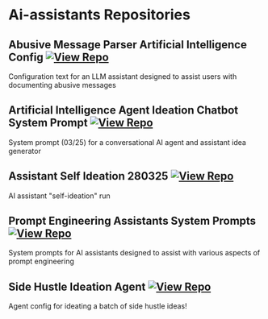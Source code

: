 # Ai-assistants Repositories

## Abusive Message Parser Artificial Intelligence Config [![View Repo](https://img.shields.io/badge/view-repo-green)](https://github.com/danielrosehill/Abusive-Message-Parser-AI-Config)
Configuration text for an LLM assistant designed to assist users with documenting abusive messages

## Artificial Intelligence Agent Ideation Chatbot System Prompt [![View Repo](https://img.shields.io/badge/view-repo-green)](https://github.com/danielrosehill/AI-Agent-Ideation-Chatbot-System-Prompt)
System prompt (03/25) for a conversational AI agent and assistant idea generator

## Assistant Self Ideation 280325 [![View Repo](https://img.shields.io/badge/view-repo-green)](https://github.com/danielrosehill/Assistant-Self-Ideation-280325)
AI assistant "self-ideation" run

## Prompt Engineering Assistants System Prompts [![View Repo](https://img.shields.io/badge/view-repo-green)](https://github.com/danielrosehill/Prompt-Engineering-Assistants-System-Prompts)
System prompts for AI assistants designed to assist with various aspects of prompt engineering

## Side Hustle Ideation Agent [![View Repo](https://img.shields.io/badge/view-repo-green)](https://github.com/danielrosehill/Side-Hustle-Ideation-Agent)
Agent config for ideating a batch of side hustle ideas!

